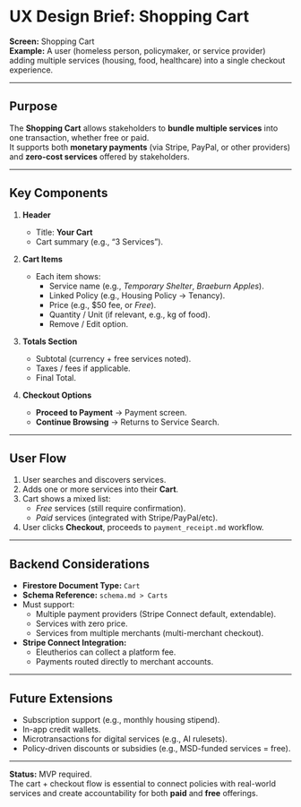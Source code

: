 # UX Design Brief: Shopping Cart

**Screen:** Shopping Cart  
**Example:** A user (homeless person, policymaker, or service provider) adding multiple services (housing, food, healthcare) into a single checkout experience.  

---

## Purpose
The **Shopping Cart** allows stakeholders to **bundle multiple services** into one transaction, whether free or paid.  
It supports both **monetary payments** (via Stripe, PayPal, or other providers) and **zero-cost services** offered by stakeholders.  

---

## Key Components

1. **Header**
   - Title: **Your Cart**  
   - Cart summary (e.g., “3 Services”).  

2. **Cart Items**
   - Each item shows:  
     - Service name (e.g., *Temporary Shelter*, *Braeburn Apples*).  
     - Linked Policy (e.g., Housing Policy → Tenancy).  
     - Price (e.g., $50 fee, or *Free*).  
     - Quantity / Unit (if relevant, e.g., kg of food).  
     - Remove / Edit option.  

3. **Totals Section**
   - Subtotal (currency + free services noted).  
   - Taxes / fees if applicable.  
   - Final Total.  

4. **Checkout Options**
   - **Proceed to Payment** → Payment screen.  
   - **Continue Browsing** → Returns to Service Search.  

---

## User Flow
1. User searches and discovers services.  
2. Adds one or more services into their **Cart**.  
3. Cart shows a mixed list:  
   - *Free* services (still require confirmation).  
   - *Paid* services (integrated with Stripe/PayPal/etc).  
4. User clicks **Checkout**, proceeds to `payment_receipt.md` workflow.  

---

## Backend Considerations
- **Firestore Document Type:** `Cart`  
- **Schema Reference:** `schema.md > Carts`  
- Must support:  
  - Multiple payment providers (Stripe Connect default, extendable).  
  - Services with zero price.  
  - Services from multiple merchants (multi-merchant checkout).  
- **Stripe Connect Integration:**  
  - Eleutherios can collect a platform fee.  
  - Payments routed directly to merchant accounts.  

---

## Future Extensions
- Subscription support (e.g., monthly housing stipend).  
- In-app credit wallets.  
- Microtransactions for digital services (e.g., AI rulesets).  
- Policy-driven discounts or subsidies (e.g., MSD-funded services = free).  

---

**Status:** MVP required.  
The cart + checkout flow is essential to connect policies with real-world services and create accountability for both **paid** and **free** offerings.  
